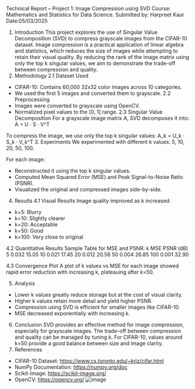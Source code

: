 Technical Report – Project 1: Image Compression using SVD
Course: Mathematics and Statistics for Data Science.
Submitted by: Harpreet Kaur
Date:05/03/2025
1. Introduction
This project explores the use of Singular Value Decomposition (SVD) to compress grayscale images from the CIFAR-10 dataset. Image compression is a practical application of linear algebra and statistics, which reduces the size of images while attempting to retain their visual quality. By reducing the rank of the image matrix using only the top k singular values, we aim to demonstrate the trade-off between compression and quality.
2. Methodology
2.1 Dataset Used
- CIFAR-10: Contains 60,000 32x32 color images across 10 categories.
- We used the first 5 images and converted them to grayscale.
2.2 Preprocessing
- Images were converted to grayscale using OpenCV.
- Normalized pixel values to the [0, 1] range.
2.3 Singular Value Decomposition
For a grayscale image matrix A, SVD decomposes it into:
    A = U · S · V^T

To compress the image, we use only the top k singular values:
    A_k = U_k · S_k · V_k^T
3. Experiments
We experimented with different k values: 5, 10, 20, 50, 100.

For each image:
- Reconstructed it using the top k singular values.
- Computed Mean Squared Error (MSE) and Peak Signal-to-Noise Ratio (PSNR).
- Visualized the original and compressed images side-by-side.
4. Results
4.1 Visual Results
Image quality improved as k increased:
- k=5: Blurry
- k=10: Slightly clearer
- k=20: Acceptable
- k=50: Good
- k=100: Very close to original

 
4.2 Quantitative Results
Sample Table for MSE and PSNR:
k	MSE	PSNR (dB)
5	0.032	15.05
10	0.021	17.45
20	0.012	20.56
50	0.004	26.85
100	0.001	32.90




4.3 Convergence Plot
A plot of k values vs MSE for each image showed rapid error reduction with increasing k, plateauing after k=50.

 


5. Analysis
- Lower k values greatly reduce storage but at the cost of visual clarity.
- Higher k values retain more detail and yield higher PSNR.
- Compression using SVD is efficient for smaller images like CIFAR-10.
- MSE decreased exponentially with increasing k.
6. Conclusion
SVD provides an effective method for image compression, especially for grayscale images. The trade-off between compression and quality can be managed by tuning k. For CIFAR-10, values around k=50 provide a good balance between size and image clarity.
7. References
- CIFAR-10 Dataset: https://www.cs.toronto.edu/~kriz/cifar.html
- NumPy Documentation: https://numpy.org/doc
- Scikit-Image: https://scikit-image.org/
- OpenCV: https://opencv.org/
![image](https://github.com/user-attachments/assets/1f80dfdf-dfa0-4370-b41f-785398ccc078)
